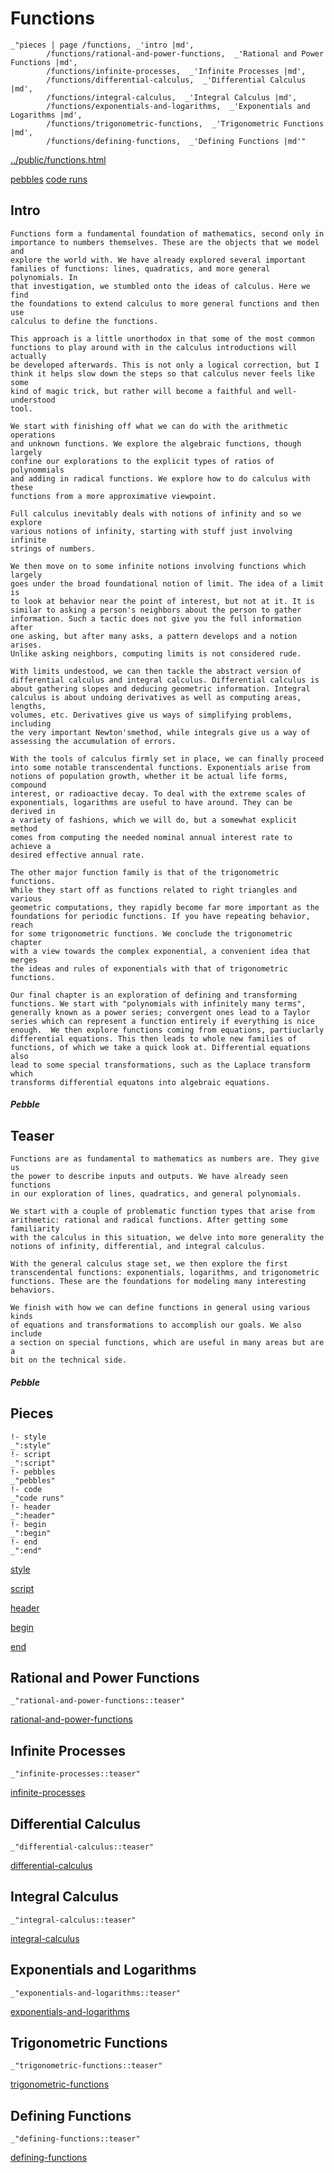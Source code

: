 # Functions

    _"pieces | page /functions, _'intro |md',
            /functions/rational-and-power-functions,  _'Rational and Power Functions |md',
            /functions/infinite-processes,  _'Infinite Processes |md',
            /functions/differential-calculus,  _'Differential Calculus |md',
            /functions/integral-calculus,  _'Integral Calculus |md',
            /functions/exponentials-and-logarithms,  _'Exponentials and Logarithms |md',
            /functions/trigonometric-functions,  _'Trigonometric Functions |md',
            /functions/defining-functions,  _'Defining Functions |md'"

[../public/functions.html](# "save:")

[pebbles](#pebble "h5: | .join \n")
[code runs](#code "h5: | .join \n")

## Intro


    Functions form a fundamental foundation of mathematics, second only in
    importance to numbers themselves. These are the objects that we model and
    explore the world with. We have already explored several important
    families of functions: lines, quadratics, and more general polynomials. In
    that investigation, we stumbled onto the ideas of calculus. Here we find
    the foundations to extend calculus to more general functions and then use
    calculus to define the functions. 

    This approach is a little unorthodox in that some of the most common
    functions to play around with in the calculus introductions will actually
    be developed afterwards. This is not only a logical correction, but I
    think it helps slow down the steps so that calculus never feels like some
    kind of magic trick, but rather will become a faithful and well-understood
    tool. 

    We start with finishing off what we can do with the arithmetic operations
    and unknown functions. We explore the algebraic functions, though largely
    confine our explorations to the explicit types of ratios of polynommials
    and adding in radical functions. We explore how to do calculus with these
    functions from a more approximative viewpoint. 

    Full calculus inevitably deals with notions of infinity and so we explore
    various notions of infinity, starting with stuff just involving infinite
    strings of numbers. 

    We then move on to some infinite notions involving functions which largely
    goes under the broad foundational notion of limit. The idea of a limit is
    to look at behavior near the point of interest, but not at it. It is
    similar to asking a person's neighbors about the person to gather
    information. Such a tactic does not give you the full information after
    one asking, but after many asks, a pattern develops and a notion arises.
    Unlike asking neighbors, computing limits is not considered rude. 

    With limits undestood, we can then tackle the abstract version of
    differential calculus and integral calculus. Differential calculus is
    about gathering slopes and deducing geometric information. Integral
    calculus is about undoing derivatives as well as computing areas, lengths,
    volumes, etc. Derivatives give us ways of simplifying problems, including
    the very important Newton'smethod, while integrals give us a way of
    assessing the accumulation of errors. 

    With the tools of calculus firmly set in place, we can finally proceed
    into some notable transcendental functions. Exponentials arise from
    notions of population growth, whether it be actual life forms, compound
    interest, or radioactive decay. To deal with the extreme scales of
    exponentials, logarithms are useful to have around. They can be derived in
    a variety of fashions, which we will do, but a somewhat explicit method
    comes from computing the needed nominal annual interest rate to achieve a
    desired effective annual rate. 

    The other major function family is that of the trigonometric functions.
    While they start off as functions related to right triangles and various
    geometric computations, they rapidly become far more important as the
    foundations for periodic functions. If you have repeating behavior, reach
    for some trigonometric functions. We conclude the trigonometric chapter
    with a view towards the complex exponential, a convenient idea that merges
    the ideas and rules of exponentials with that of trigonometric functions. 

    Our final chapter is an exploration of defining and transforming
    functions. We start with "polynomials with infinitely many terms",
    generally known as a power series; convergent ones lead to a Taylor
    series which can represent a function entirely if everything is nice
    enough.  We then explore functions coming from equations, partiuclarly
    differential equations. This then leads to whole new families of
    functions, of which we take a quick look at. Differential equations also
    lead to some special transformations, such as the Laplace transform which
    transforms differential equatons into algebraic equations.



##### Pebble

## Teaser

    Functions are as fundamental to mathematics as numbers are. They give us
    the power to describe inputs and outputs. We have already seen functions
    in our exploration of lines, quadratics, and general polynomials. 

    We start with a couple of problematic function types that arise from
    arithmetic: rational and radical functions. After getting some familiarity
    with the calculus in this situation, we delve into more generality the
    notions of infinity, differential, and integral calculus. 

    With the general calculus stage set, we then explore the first
    transcendental functions: exponentials, logarithms, and trigonometric
    functions. These are the foundations for modeling many interesting
    behaviors. 

    We finish with how we can define functions in general using various kinds
    of equations and transformations to accomplish our goals. We also include
    a section on special functions, which are useful in many areas but are a
    bit on the technical side.  

##### Pebble

## Pieces

    !- style
    _":style"
    !- script
    _":script"
    !- pebbles
    _"pebbles"
    !- code
    _"code runs"
    !- header
    _":header"
    !- begin
    _":begin"
    !- end
    _":end"



[style]() 

[script]()

[header]()

[begin]()

[end]()

## Rational and Power Functions

    _"rational-and-power-functions::teaser"


[rational-and-power-functions](pages/functions_rational-and-power-functions.md "load:")

## Infinite Processes

    _"infinite-processes::teaser"


[infinite-processes](pages/functions_infinite-processes.md "load:")

## Differential Calculus

    _"differential-calculus::teaser"


[differential-calculus](pages/functions_differential-calculus.md "load:")

## Integral Calculus

    _"integral-calculus::teaser"


[integral-calculus](pages/functions_integral-calculus.md "load:")

## Exponentials and Logarithms

    _"exponentials-and-logarithms::teaser"


[exponentials-and-logarithms](pages/functions_exponentials-and-logarithms.md "load:")

## Trigonometric Functions

    _"trigonometric-functions::teaser"


[trigonometric-functions](pages/functions_trigonometric-functions.md "load:")

## Defining Functions

    _"defining-functions::teaser"


[defining-functions](pages/functions_defining-functions.md "load:")
